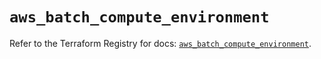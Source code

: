 # `aws_batch_compute_environment`

Refer to the Terraform Registry for docs: [`aws_batch_compute_environment`](https://registry.terraform.io/providers/hashicorp/aws/5.75.0/docs/resources/batch_compute_environment).
